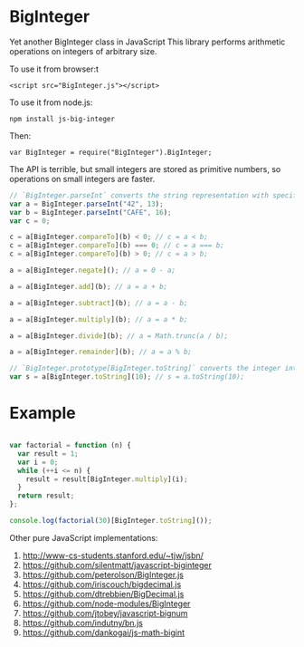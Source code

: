 BigInteger
==========

Yet another BigInteger class in JavaScript
This library performs arithmetic operations on integers of arbitrary size.

To use it from browser:t
```
<script src="BigInteger.js"></script>
```

To use it from node.js:
```
npm install js-big-integer
```
Then:
```
var BigInteger = require("BigInteger").BigInteger;
```

The API is terrible, but small integers are stored as primitive numbers, so operations on small integers are faster.

```javascript
// `BigInteger.parseInt` converts the string representation with specified radix into an integer
var a = BigInteger.parseInt("42", 13);
var b = BigInteger.parseInt("CAFE", 16);
var c = 0;

c = a[BigInteger.compareTo](b) < 0; // c = a < b;
c = a[BigInteger.compareTo](b) === 0; // c = a === b;
c = a[BigInteger.compareTo](b) > 0; // c = a > b;

a = a[BigInteger.negate](); // a = 0 - a;

a = a[BigInteger.add](b); // a = a + b;

a = a[BigInteger.subtract](b); // a = a - b;

a = a[BigInteger.multiply](b); // a = a * b;

a = a[BigInteger.divide](b); // a = Math.trunc(a / b);

a = a[BigInteger.remainder](b); // a = a % b;

// `BigInteger.prototype[BigInteger.toString]` converts the integer into a string representation in specified radix
var s = a[BigInteger.toString](10); // s = a.toString(10);
```

Example
=======
```javascript

var factorial = function (n) {
  var result = 1;
  var i = 0;
  while (++i <= n) {
    result = result[BigInteger.multiply](i);
  }
  return result;
};

console.log(factorial(30)[BigInteger.toString]());

```

Other pure JavaScript implementations:
 1. http://www-cs-students.stanford.edu/~tjw/jsbn/
 2. https://github.com/silentmatt/javascript-biginteger
 3. https://github.com/peterolson/BigInteger.js
 4. https://github.com/iriscouch/bigdecimal.js
 5. https://github.com/dtrebbien/BigDecimal.js
 6. https://github.com/node-modules/BigInteger
 7. https://github.com/jtobey/javascript-bignum
 8. https://github.com/indutny/bn.js
 9. https://github.com/dankogai/js-math-bigint
